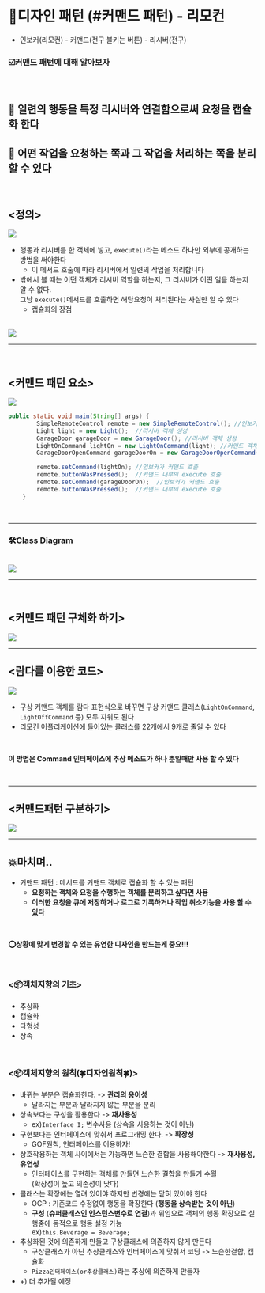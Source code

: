 # 💈디자인 패턴 (#커맨드 패턴) - 리모컨
- 인보커(리모컨) - 커맨드(전구 불키는 버튼) - 리시버(전구)

  

### ☑️커맨드 패턴에 대해 알아보자  
<br/>

## 📌 일련의 행동을 특정 리시버와 연결함으로써 요청을 캡슐화 한다
## 📌 어떤 작업을 요청하는 쪽과 그 작업을 처리하는 쪽을 분리할 수 있다

  
<br/>

## <정의> 
<img src="imagefile/1.jpeg">


- 행동과 리시버를 한 객체에 넣고, `execute()`라는 메소드 하나만 외부에 공개하는 방법을 써야한다
  - 이 메서드 호출에 따라 리시버에서 일련의 작업을 처리합니다
- 밖에서 볼 때는 어떤 객체가 리시버 역할을 하는지, 그 리시버가 어떤 일을 하는지 알 수 없다.<br> 그냥 `execute()`메서드를 호출하면 해당요청이 처리된다는 사실만 알 수 있다
  - 캡슐화의 장점
<br/>

<img src="imagefile/3.jpeg">

--------------

<br/>


## <커맨드 패턴 요소>   

<img src="imagefile/2.jpeg">

<br/>

```java
public static void main(String[] args) {
        SimpleRemoteControl remote = new SimpleRemoteControl(); //인보커 객체 생성
        Light light = new Light();  //리시버 객체 생성
        GarageDoor garageDoor = new GarageDoor(); //리시버 객체 생성
        LightOnCommand lightOn = new LightOnCommand(light); //커맨드 객체 생성
        GarageDoorOpenCommand garageDoorOn = new GarageDoorOpenCommand(garageDoor); //커맨드 객체 생성

        remote.setCommand(lightOn); //인보커가 커맨드 호출
        remote.buttonWasPressed();  //커맨드 내부의 execute 호출
        remote.setCommand(garageDoorOn);  //인보커가 커맨드 호출
        remote.buttonWasPressed();  //커맨드 내부의 execute 호출
    }
```



<br/>


--------------------------------------


### 🛠Class Diagram
  
 <br/> 

<img src="imagefile/4.jpeg">

<br/>



--------------

<br/>


## <커맨드 패턴 구체화 하기>   

<img src="imagefile/5.jpeg">

<br/>

-----------------------

## <람다를 이용한 코드>

<img src="imagefile/6.jpeg">

- 구상 커맨드 객체를 람다 표현식으로 바꾸면 구상 커맨드 클래스(`LightOnCommand`, `LightOffCommand` 등) 모두 지워도 된다
- 리모컨 어플리케이션에 들어있는 클래스를 22개에서 9개로 줄일 수 있다

<br/>

**이 방법은 Command 인터페이스에 추상 메소드가 하나 뿐일때만 사용 할 수 있다**

<br/>

----------------

## <커맨드패턴 구분하기>

<img src="imagefile/7.jpeg">




<br/>

----------------

## 💥마치며..  

- 커맨드 패턴 : 메서드를 커맨드 객체로 캡슐화 할 수 있는 패턴
  - **요청하는 객체와 요청을 수행하는 객체를 분리하고 싶다면 사용**
  - **이러한 요청을 큐에 저장하거나 로그로 기록하거나 작업 취소기능을 사용 할 수 있다**

<br/>

__⭕상황에 맞게 변경할 수 있는 **유연한** 디자인을 만드는게 중요!!!__

<br/>

### <📦객체지향의 기초>
- 추상화
- 캡슐화
- 다형성
- 상속

<br/>


### <📦객체지향의 원칙(🍀디자인원칙🍀)>
- 바뀌는 부분은 캡슐화한다. -> **관리의 용이성**
    - 달라지는 부분과 달라지지 않는 부분을 분리
- 상속보다는 구성을 활용한다 -> **재사용성**
    - ex)`Interface I;` 변수사용 (상속을 사용하는 것이 아닌)
- 구현보다는 인터페이스에 맞춰서 프로그래밍 한다. -> **확장성**
    - GOF원칙, 인터페이스를 이용하자!
- 상호작용하는 객체 사이에서는 가능하면 느슨한 결합을 사용해야한다 -> **재사용성, 유연성**
    - 인터페이스를 구현하는 객체를 만들면 느슨한 결합을 만들기 수월<br>(확장성이 높고 의존성이 낮다)
- 클래스는 확장에는 열려 있어야 하지만 변경에는 닫혀 있어야 한다
  - OCP : 기존코드 수정없이 행동을 확장한다 (**행동을 상속받는 것이 아닌**) 
  - **구성** (**슈퍼클래스인 인스턴스변수로 연결**)과 위임으로 객체의 행동 확장으로 실행중에 동적으로 행동 설정 가능<br>ex)`this.Beverage = Beverage;`
- 추상화된 것에 의존하게 만들고 구상클래스에 의존하지 않게 만든다
  - 구상클래스가 아닌 추상클래스와 인터페이스에 맞춰서 코딩 -> 느슨한결합, 캡슐화
  - `Pizza인터페이스(or추상클래스)`라는 추상에 의존하게 만들자
- +) 더 추가될 예정


<br/>


